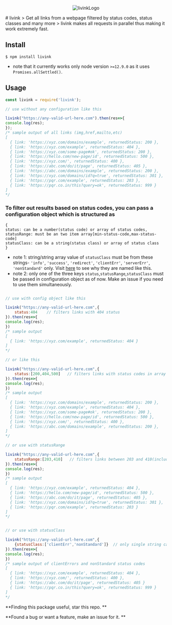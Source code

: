 
<p align="center">
<img src="https://user-images.githubusercontent.com/34238240/82594261-6e50bd80-9bc1-11ea-9176-9b9b99be48ed.png" alt="livinkLogo">
</p>
# livink
> Get all links from a webpage filtered by status codes, status classes and many more
> livink makes all requests in parallel thus making it work extremely fast.

  
## Install
```
$ npm install livink
```
- note that it currently works only node version `>=12.9.0` as it uses `Promises.allSettled()`.

## Usage

```js
const livink = require('livink');

// use without any configuration like this

livink("https://any-valid-url-here.com").then(res=>{
console.log(res);
});
/* sample output of all links (img,href,mailto,etc)
[
  { link: 'https://xyz.com/domains/example', returnedStatus: 200 },
  { link: 'https://xyz.com/example', returnedStatus: 404 },
  { link: 'https://xyz.com/some-page#ok', returnedStatus: 200 },
  { link: 'https://hello.com/new-page/id', returnedStatus: 500 },
  { link: 'https://xyz.com/', returnedStatus: 400 },
  { link: 'https://abc.com/do/it/page', returnedStatus: 405 },
  { link: 'https://abc.com/domains/example', returnedStatus: 200 },
  { link: 'https://xyz.com/domains/id?q=true', returnedStatus: 301 },
  { link: 'https://pqr.com/example', returnedStatus: 203 },
  { link: 'https://pqr.co.in/this?query=ok', returnedStatus: 999 }
]
*/

```
### To filter out results based on status codes, you can pass a configuration object which is structured as
```
{
status: can be a number(status code) or array of status codes,
statusRange: must be an two item array[min-status-code,max-status-code]
statusClass: can be a string(status class) or array of status class
}
```
- note 1: string/string array value of `statusClass` must be from these strings-  `'info'`, `'success'`, `'redirect'`, `'clientErr'`, `'serverErr'`, `'nonStandard'` only. Visit [here](https://developer.mozilla.org/en-US/docs/Web/HTTP/Status) to see why they are named like this.
- note 2: only one of the three keys `status`,`statusRange`,`statusClass` must be passed in configuration object as of now. Make an issue if you need to use them simultaneously.

```js

// use with config object like this

livink("https://any-valid-url-here.com",{
	status:404    // filters links with 404 status
}).then(res=>{
console.log(res);
})
/* sample output
[
  { link: 'https://xyz.com/example', returnedStatus: 404 }
]
*/

// or like this

livink("https://any-valid-url-here.com",{
	status:[200,404,500]   // filters links with status codes in array
}).then(res=>{
console.log(res);
})
/* sample output
[
  { link: 'https://xyz.com/domains/example', returnedStatus: 200 },
  { link: 'https://xyz.com/example', returnedStatus: 404 },
  { link: 'https://xyz.com/some-page#ok', returnedStatus: 200 },
  { link: 'https://hello.com/new-page/id', returnedStatus: 500 },
  { link: 'https://xyz.com/', returnedStatus: 400 },
  { link: 'https://abc.com/domains/example', returnedStatus: 200 },
]
*/
```
```js
// or use with statusRange 

livink("https://any-valid-url-here.com",{
	statusRange:[203,410]   // filters links between 203 and 410(including both)
}).then(res=>{
console.log(res);
})
/* sample output
[
  { link: 'https://xyz.com/example', returnedStatus: 404 },
  { link: 'https://hello.com/new-page/id', returnedStatus: 500 },
  { link: 'https://abc.com/do/it/page', returnedStatus: 405 },
  { link: 'https://xyz.com/domains/id?q=true', returnedStatus: 301 },
  { link: 'https://pqr.com/example', returnedStatus: 203 }
]
*/
```

```js

// or use with statusClass

livink("https://any-valid-url-here.com",{
	{statusClass:['clientErr','nonStandard']}  // only single string can also be used
}).then(res=>{ 
console.log(res);
})
/* sample output of clientErrors and nonStandard status codes
[
  { link: 'https://xyz.com/example', returnedStatus: 404 },
  { link: 'https://xyz.com/', returnedStatus: 400 },
  { link: 'https://abc.com/do/it/page', returnedStatus: 405 }
  { link: 'https://pqr.co.in/this?query=ok', returnedStatus: 999 }
]
*/

```

**Finding this package useful, star this repo.  **

**Found a bug or want a feature, make an issue for it. **




